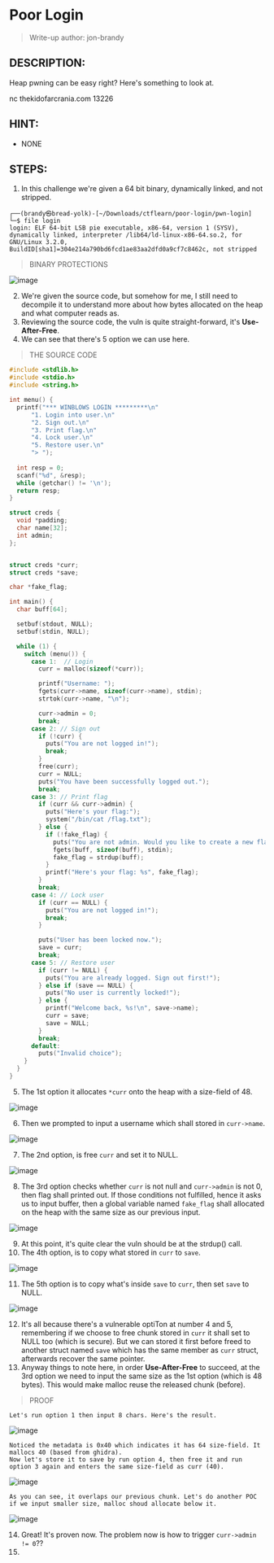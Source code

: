 # Poor Login
> Write-up author: jon-brandy
## DESCRIPTION:
Heap pwning can be easy right? Here's something to look at.

nc thekidofarcrania.com 13226

## HINT:
- NONE
## STEPS:
1. In this challenge we're given a 64 bit binary, dynamically linked, and not stripped.

```
┌──(brandy㉿bread-yolk)-[~/Downloads/ctflearn/poor-login/pwn-login]
└─$ file login       
login: ELF 64-bit LSB pie executable, x86-64, version 1 (SYSV), dynamically linked, interpreter /lib64/ld-linux-x86-64.so.2, for GNU/Linux 3.2.0, BuildID[sha1]=304e214a790bd6fcd1ae83aa2dfd0a9cf7c8462c, not stripped
```

> BINARY PROTECTIONS

![image](https://github.com/Bread-Yolk/ctflearnwu/assets/70703371/e898d136-c65d-4364-b696-52c0764df6e5)


2. We're given the source code, but somehow for me, I still need to decompile it to understand more about how bytes allocated on the heap and what computer reads as.
3. Reviewing the source code, the vuln is quite straight-forward, it's **Use-After-Free**.
4. We can see that there's 5 option we can use here.

> THE SOURCE CODE

```c
#include <stdlib.h>
#include <stdio.h>
#include <string.h>

int menu() {
  printf("*** WINBLOWS LOGIN *********\n"
      "1. Login into user.\n"
      "2. Sign out.\n"
      "3. Print flag.\n"
      "4. Lock user.\n"
      "5. Restore user.\n"
      "> ");
  
  int resp = 0;
  scanf("%d", &resp);
  while (getchar() != '\n');
  return resp;
}

struct creds {
  void *padding;
  char name[32];
  int admin;
};


struct creds *curr;
struct creds *save;

char *fake_flag;

int main() {
  char buff[64];

  setbuf(stdout, NULL);
  setbuf(stdin, NULL);

  while (1) {
    switch (menu()) {
      case 1:  // Login
        curr = malloc(sizeof(*curr));

        printf("Username: ");
        fgets(curr->name, sizeof(curr->name), stdin);
        strtok(curr->name, "\n");

        curr->admin = 0;
        break;
      case 2: // Sign out
        if (!curr) {
          puts("You are not logged in!");
          break;
        }
        free(curr);
        curr = NULL;
        puts("You have been successfully logged out.");
        break;
      case 3: // Print flag
        if (curr && curr->admin) {
          puts("Here's your flag:");
          system("/bin/cat /flag.txt");
        } else {
          if (!fake_flag) {
            puts("You are not admin. Would you like to create a new flag instead?");
            fgets(buff, sizeof(buff), stdin);
            fake_flag = strdup(buff);
          }
          printf("Here's your flag: %s", fake_flag);
        }
        break;
      case 4: // Lock user
        if (curr == NULL) {
          puts("You are not logged in!");
          break;
        }

        puts("User has been locked now.");
        save = curr;
        break;
      case 5: // Restore user
        if (curr != NULL) {
          puts("You are already logged. Sign out first!");
        } else if (save == NULL) {
          puts("No user is currently locked!");
        } else {
          printf("Welcome back, %s!\n", save->name);
          curr = save;
          save = NULL;
        }
        break;
      default:
        puts("Invalid choice");
    }
  }
}
```

5. The 1st option it allocates `*curr` onto the heap with a size-field of 48.

![image](https://github.com/Bread-Yolk/ctflearnwu/assets/70703371/a486ee80-86eb-4f51-8e2b-f15083ba9f72)


6. Then we prompted to input a username which shall stored in `curr->name`.

![image](https://github.com/Bread-Yolk/ctflearnwu/assets/70703371/3d718cca-9db1-4fa7-99f7-2901c8089c29)


7. The 2nd option, is free `curr` and set it to NULL. 

![image](https://github.com/Bread-Yolk/ctflearnwu/assets/70703371/036e8456-1805-4fbe-848d-32c3d1de5df3)


8. The 3rd option checks whether `curr` is not null and `curr->admin` is not 0, then flag shall printed out. If those conditions not fulfilled, hence it asks us to input buffer, then a global variable named `fake_flag` shall allocated on the heap with the same size as our previous input.

![image](https://github.com/Bread-Yolk/ctflearnwu/assets/70703371/54ed4d0b-09c5-4fa7-bf4c-b1fef9edd0f0)


9. At this point, it's quite clear the vuln should be at the strdup() call.
10. The 4th option, is to copy what stored in `curr` to `save`.

![image](https://github.com/Bread-Yolk/ctflearnwu/assets/70703371/8e882d15-f183-409e-bbee-cb9be34411ae)


11. The 5th option is to copy what's inside `save` to `curr`, then set `save` to NULL.

![image](https://github.com/Bread-Yolk/ctflearnwu/assets/70703371/9985029d-2ea7-4bc8-9de9-3085a2f5b9f9)


12. It's all because there's a vulnerable optiTon at number 4 and 5, remembering if we choose to free chunk stored in `curr` it shall set to NULL too (which is secure). But we can stored it first before freed to another struct named `save` which has the same member as `curr` struct, afterwards recover the same pointer.
13. Anyway things to note here, in order **Use-After-Free** to succeed, at the 3rd option we need to input the same size as the 1st option (which is 48 bytes). This would make malloc reuse the released chunk (before).

> PROOF
```
Let's run option 1 then input 8 chars. Here's the result.
```

![image](https://github.com/Bread-Yolk/ctflearnwu/assets/70703371/97715599-89ce-47c2-a265-10eae477bb59)

```
Noticed the metadata is 0x40 which indicates it has 64 size-field. It mallocs 40 (based from ghidra).
Now let's store it to save by run option 4, then free it and run option 3 again and enters the same size-field as curr (40).
```

![image](https://github.com/Bread-Yolk/ctflearnwu/assets/70703371/8fda7c67-f503-4df0-a9ec-65b7a00d6ae5)

```
As you can see, it overlaps our previous chunk. Let's do another POC if we input smaller size, malloc shoud allocate below it.
```

![image](https://github.com/Bread-Yolk/ctflearnwu/assets/70703371/953a6b18-050c-4f29-9a42-f2267cd2dd63)


14. Great! It's proven now. The problem now is how to trigger `curr->admin != 0`??
15. 

